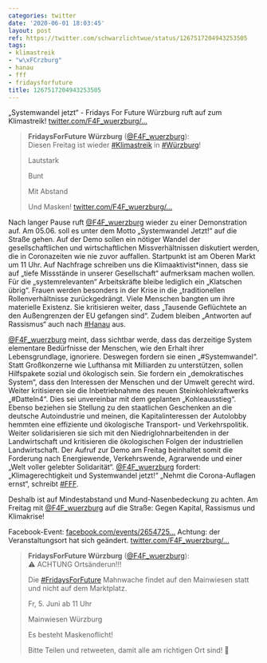 ```yaml
---
categories: twitter
date: '2020-06-01 18:03:45'
layout: post
ref: https://twitter.com/schwarzlichtwue/status/1267517204943253505
tags:
- klimastreik
- "w\xFCrzburg"
- hanau
- fff
- fridaysforfuture
title: 1267517204943253505
---
```

„Systemwandel jetzt“ - Fridays For Future Würzburg ruft auf zum Klimastreik! [twitter.com/F4F_wuerzburg/…](https://twitter.com/F4F_wuerzburg/status/1267497162130231298)
> <b>FridaysForFuture Würzburg</b> ([@F4F_wuerzburg](https://twitter.com/F4F_wuerzburg)):  
>Diesen Freitag ist wieder [#Klimastreik](/t/klimastreik) in [#Würzburg](/t/würzburg)!  
>  
>  
>  
>Lautstark  
>  
>Bunt  
>  
>Mit Abstand  
>  
>Und Masken! [twitter.com/F4F_wuerzburg/…](https://twitter.com/F4F_wuerzburg/status/1262848926350278659)  


Nach langer Pause ruft [@F4F_wuerzburg](https://twitter.com/F4F_wuerzburg) wieder zu einer Demonstration auf. Am 05.06. soll es unter dem Motto „Systemwandel Jetzt!“ auf die Straße gehen.
Auf der Demo sollen ein nötiger Wandel der gesellschaftlichen und wirtschaftlichen Missverhältnissen diskutiert werden, die in Coronazeiten wie nie zuvor auffallen. Startpunkt ist am Oberen Markt um 11 Uhr.
Auf Nachfrage schreiben uns die Klimaaktivist\*innen, dass sie auf „tiefe Missstände in unserer Gesellschaft“ aufmerksam machen wollen. Für die „systemrelevanten“ Arbeitskräfte bleibe lediglich ein „Klatschen übrig“.
Frauen werden besonders in der Krise in die „traditionellen Rollenverhältnisse zurückgedrängt. Viele Menschen bangten um ihre materielle Existenz. Sie kritisieren weiter, dass „Tausende Geflüchtete an den Außengrenzen der EU gefangen sind“.
Zudem bleiben „Antworten auf Rassismus“ auch nach [#Hanau](/t/hanau) aus.



[@F4F_wuerzburg](https://twitter.com/F4F_wuerzburg) meint, dass sichtbar werde, dass das derzeitige System elementare Bedürfnisse der Menschen, wie den Erhalt ihrer Lebensgrundlage, ignoriere. Deswegen fordern sie einen „#Systemwandel“.
Statt Großkonzerne wie Lufthansa mit Milliarden zu unterstützen, sollen Hilfspakete sozial und ökologisch sein. Sie fordern ein „demokratisches System“, dass den Interessen der Menschen und der Umwelt gerecht wird.
Weiter kritisieren sie die Inbetriebnahme des neuen Steinkohlekraftwerks „#Datteln4“. Dies sei unvereinbar mit dem geplanten „Kohleausstieg“.
Ebenso beziehen sie Stellung zu den staatlichen Geschenken an die deutsche Autoindustrie und meinen, die Kapitalinteressen der Autolobby hemmten eine effiziente und ökologische Transport- und Verkehrspolitik.
Weiter solidarisieren sie sich mit den Niedriglohnarbeitenden in der Landwirtschaft und kritisieren die ökologischen Folgen der industriellen Landwirtschaft.
Der Aufruf zur Demo am Freitag beinhaltet somit die Forderung nach Energiewende, Verkehrswende, Agrarwende und einer „Welt voller gelebter Solidarität“. [@F4F_wuerzburg](https://twitter.com/F4F_wuerzburg) fordert: „Klimagerechtigkeit und Systemwandel jetzt!“
„Nehmt die Corona-Auflagen ernst“, schreibt [#FFF](/t/fff).

Deshalb ist auf Mindestabstand und Mund-Nasenbedeckung zu achten.
Am Freitag mit [@F4F_wuerzburg](https://twitter.com/F4F_wuerzburg)  auf die Straße: Gegen Kapital, Rassismus und Klimakrise!



Facebook-Event: [facebook.com/events/2654725…](https://www.facebook.com/events/2654725734846199/)
Achtung: der Veranstaltungsort hat sich geändert. [twitter.com/F4F_wuerzburg/…](https://twitter.com/F4F_wuerzburg/status/1268279703527358466?s=19)
> <b>FridaysForFuture Würzburg</b> ([@F4F_wuerzburg](https://twitter.com/F4F_wuerzburg)):  
>⚠️ ACHTUNG Ortsänderun!!!  
>  
>  
>  
>Die [#FridaysForFuture](/t/fridaysforfuture) Mahnwache findet auf den Mainwiesen statt und nicht auf dem Marktplatz.  
>  
>  
>  
>Fr, 5. Juni ab 11 Uhr  
>  
>Mainwiesen Würzburg   
>  
>Es besteht Maskenoflicht!  
>  
>  
>  
>Bitte Teilen und retweeten, damit alle am richtigen Ort sind! 🔁   

